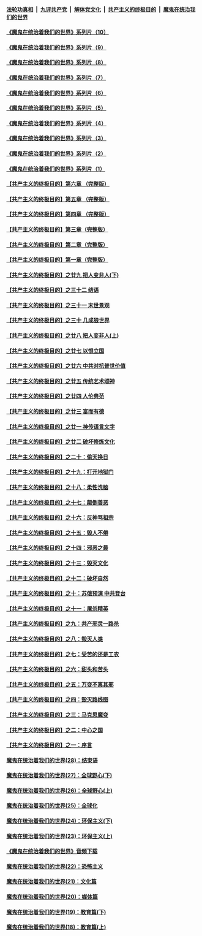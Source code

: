 ####  [法轮功真相](../../../../basic/blob/master/README.md?t=09090702) &nbsp;|&nbsp; [九评共产党](../../../../9ping.md/blob/master/README.md?t=09090702) &nbsp;|&nbsp; [解体党文化](../../../../jtdwh.md/blob/master/README.md?t=09090702)  &nbsp;|&nbsp; [共产主义的终极目的](../../../../gczydzjmd.md/blob/master/README.md?t=09090702) &nbsp;|&nbsp; [魔鬼在统治我们的世界](../../../../mgztzwmdsj.md/blob/master/README.md?t=09090702) 

#### [《魔鬼在统治着我们的世界》系列片（10）](../pages/nsc422/n12292670.md?t=09090702) 

#### [《魔鬼在统治着我们的世界》系列片（9）](../pages/nsc422/n12290859.md?t=09090702) 

#### [《魔鬼在统治着我们的世界》系列片（8）](../pages/nsc422/n12287445.md?t=09090702) 

#### [《魔鬼在统治着我们的世界》系列片（7）](../pages/nsc422/n12283425.md?t=09090702) 

#### [《魔鬼在统治着我们的世界》系列片（6）](../pages/nsc422/n12282314.md?t=09090702) 

#### [《魔鬼在统治着我们的世界》系列片（5）](../pages/nsc422/n12281419.md?t=09090702) 

#### [《魔鬼在统治着我们的世界》系列片（4）](../pages/nsc422/n12274024.md?t=09090702) 

#### [《魔鬼在统治着我们的世界》系列片（3）](../pages/nsc422/n12271322.md?t=09090702) 

#### [《魔鬼在统治着我们的世界》系列片（2）](../pages/nsc422/n12269049.md?t=09090702) 

#### [《魔鬼在统治着我们的世界》系列片（1）](../pages/nsc422/n12267575.md?t=09090702) 

#### [【共产主义的终极目的】第六章 （完整版）](../pages/nsc422/n11428913.md?t=09090702) 

#### [【共产主义的终极目的】第五章 （完整版）](../pages/nsc422/n11428912.md?t=09090702) 

#### [【共产主义的终极目的】第四章 （完整版）](../pages/nsc422/n11428907.md?t=09090702) 

#### [【共产主义的终极目的】第三章（完整版）](../pages/nsc422/n11428848.md?t=09090702) 

#### [【共产主义的终极目的】第二章（完整版）](../pages/nsc422/n11428831.md?t=09090702) 

#### [【共产主义的终极目的】第一章（完整版）](../pages/nsc422/n11417651.md?t=09090702) 

#### [【共产主义的终极目的】之廿九 把人变非人(下)](../pages/nsc422/n11344140.md?t=09090702) 

#### [【共产主义的终极目的】之三十二 结语](../pages/nsc422/n11360535.md?t=09090702) 

#### [【共产主义的终极目的】之三十一 末世景观](../pages/nsc422/n11351129.md?t=09090702) 

#### [【共产主义的终极目的】之三十 几成狼世界](../pages/nsc422/n11348280.md?t=09090702) 

#### [【共产主义的终极目的】之廿八 把人变非人(上)](../pages/nsc422/n11340492.md?t=09090702) 

#### [【共产主义的终极目的】之廿七 以恨立国](../pages/nsc422/n11336944.md?t=09090702) 

#### [【共产主义的终极目的】之廿六 中共对抗普世价值](../pages/nsc422/n11324785.md?t=09090702) 

#### [【共产主义的终极目的】之廿五 传统艺术颂神](../pages/nsc422/n11296396.md?t=09090702) 

#### [【共产主义的终极目的】之廿四 人伦典范](../pages/nsc422/n11296397.md?t=09090702) 

#### [【共产主义的终极目的】之廿三 富而有德](../pages/nsc422/n11283598.md?t=09090702) 

#### [【共产主义的终极目的】之廿一 神传语言文字](../pages/nsc422/n11263265.md?t=09090702) 

#### [【共产主义的终极目的】之廿二 破坏修炼文化](../pages/nsc422/n11245728.md?t=09090702) 

#### [【共产主义的终极目的】之二十：偷天换日](../pages/nsc422/n11238846.md?t=09090702) 

#### [【共产主义的终极目的】之十九：打开地狱门](../pages/nsc422/n11206376.md?t=09090702) 

#### [【共产主义的终极目的】之十八：柔性洗脑](../pages/nsc422/n11199994.md?t=09090702) 

#### [【共产主义的终极目的】之十七：颠倒善恶](../pages/nsc422/n11179782.md?t=09090702) 

#### [【共产主义的终极目的】之十六：反神骂祖宗](../pages/nsc422/n11166798.md?t=09090702) 

#### [【共产主义的终极目的】之十五：毁人不倦](../pages/nsc422/n11166792.md?t=09090702) 

#### [【共产主义的终极目的】之十四：邪恶之最](../pages/nsc422/n11150249.md?t=09090702) 

#### [【共产主义的终极目的】之十三：毁灭文化](../pages/nsc422/n11135227.md?t=09090702) 

#### [【共产主义的终极目的】之十二：破坏自然](../pages/nsc422/n11135214.md?t=09090702) 

#### [【共产主义的终极目的】之十：苏俄预演 中共登台](../pages/nsc422/n11118424.md?t=09090702) 

#### [【共产主义的终极目的】之十一：屠杀精英](../pages/nsc422/n11118442.md?t=09090702) 

#### [【共产主义的终极目的】之九：共产邪灵一路杀](../pages/nsc422/n11114139.md?t=09090702) 

#### [【共产主义的终极目的】之八：毁灭人类](../pages/nsc422/n11108503.md?t=09090702) 

#### [【共产主义的终极目的】之七：受苦的还是工农](../pages/nsc422/n11101809.md?t=09090702) 

#### [【共产主义的终极目的】之六：甜头和苦头](../pages/nsc422/n11096971.md?t=09090702) 

#### [【共产主义的终极目的】之五：万变不离其邪](../pages/nsc422/n11091285.md?t=09090702) 

#### [【共产主义的终极目的】之四：毁灭路线图](../pages/nsc422/n11086284.md?t=09090702) 

#### [【共产主义的终极目的】之三：马克思魔变](../pages/nsc422/n11061941.md?t=09090702) 

#### [【共产主义的终极目的】之二：中心之国](../pages/nsc422/n11047728.md?t=09090702) 

#### [【共产主义的终极目的】之一：序言](../pages/nsc422/n11086077.md?t=09090702) 

#### [魔鬼在统治着我们的世界(28)：结束语](../pages/nsc422/n10936246.md?t=09090702) 

#### [魔鬼在统治着我们的世界(27)：全球野心(下)](../pages/nsc422/n10928319.md?t=09090702) 

#### [魔鬼在统治着我们的世界(26)：全球野心(上)](../pages/nsc422/n10900318.md?t=09090702) 

#### [魔鬼在统治着我们的世界(25)：全球化](../pages/nsc422/n10788205.md?t=09090702) 

#### [魔鬼在统治着我们的世界(24)：环保主义(下)](../pages/nsc422/n10695307.md?t=09090702) 

#### [魔鬼在统治着我们的世界(23)：环保主义(上)](../pages/nsc422/n10688613.md?t=09090702) 

#### [《魔鬼在统治着我们的世界》音频下载](../pages/nsc422/n10635553.md?t=09090702) 

#### [魔鬼在统治着我们的世界(22)：恐怖主义](../pages/nsc422/n10614727.md?t=09090702) 

#### [魔鬼在统治着我们的世界(21)：文化篇](../pages/nsc422/n10597706.md?t=09090702) 

#### [魔鬼在统治着我们的世界(20)：媒体篇](../pages/nsc422/n10586579.md?t=09090702) 

#### [魔鬼在统治着我们的世界(19)：教育篇(下)](../pages/nsc422/n10564808.md?t=09090702) 

#### [魔鬼在统治着我们的世界(18)：教育篇(上)](../pages/nsc422/n10526970.md?t=09090702) 

